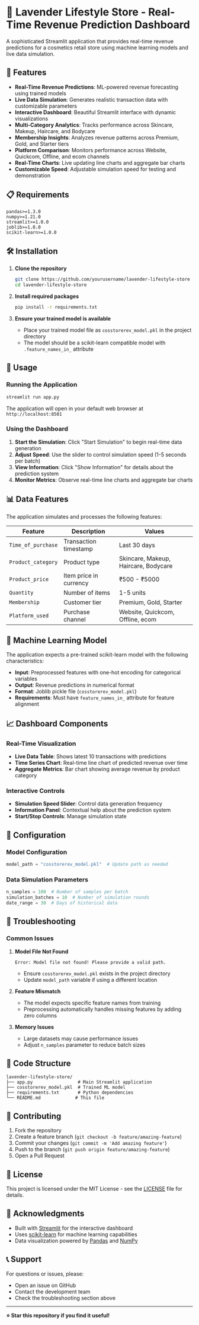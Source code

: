 # 🌸 Lavender Lifestyle Store - Real-Time Revenue Prediction Dashboard

A sophisticated Streamlit application that provides real-time revenue predictions for a cosmetics retail store using machine learning models and live data simulation.

## 🚀 Features

- **Real-Time Revenue Predictions**: ML-powered revenue forecasting using trained models
- **Live Data Simulation**: Generates realistic transaction data with customizable parameters
- **Interactive Dashboard**: Beautiful Streamlit interface with dynamic visualizations
- **Multi-Category Analytics**: Tracks performance across Skincare, Makeup, Haircare, and Bodycare
- **Membership Insights**: Analyzes revenue patterns across Premium, Gold, and Starter tiers
- **Platform Comparison**: Monitors performance across Website, Quickcom, Offline, and ecom channels
- **Real-Time Charts**: Live updating line charts and aggregate bar charts
- **Customizable Speed**: Adjustable simulation speed for testing and demonstration

## 📋 Requirements

```
pandas>=1.3.0
numpy>=1.21.0
streamlit>=1.0.0
joblib>=1.0.0
scikit-learn>=1.0.0
```

## 🛠️ Installation

1. **Clone the repository**
   ```bash
   git clone https://github.com/yourusername/lavender-lifestyle-store
   cd lavender-lifestyle-store
   ```

2. **Install required packages**
   ```bash
   pip install -r requirements.txt
   ```

3. **Ensure your trained model is available**
   - Place your trained model file as `cosstorerev_model.pkl` in the project directory
   - The model should be a scikit-learn compatible model with `.feature_names_in_` attribute

## 🎯 Usage

### Running the Application

```bash
streamlit run app.py
```

The application will open in your default web browser at `http://localhost:8501`

### Using the Dashboard

1. **Start the Simulation**: Click "Start Simulation" to begin real-time data generation
2. **Adjust Speed**: Use the slider to control simulation speed (1-5 seconds per batch)
3. **View Information**: Click "Show Information" for details about the prediction system
4. **Monitor Metrics**: Observe real-time line charts and aggregate bar charts

## 📊 Data Features

The application simulates and processes the following features:

| Feature | Description | Values |
|---------|-------------|---------|
| `Time_of_purchase` | Transaction timestamp | Last 30 days |
| `Product_category` | Product type | Skincare, Makeup, Haircare, Bodycare |
| `Product_price` | Item price in currency | ₹500 - ₹5000 |
| `Quantity` | Number of items | 1-5 units |
| `Membership` | Customer tier | Premium, Gold, Starter |
| `Platform_used` | Purchase channel | Website, Quickcom, Offline, ecom |

## 🤖 Machine Learning Model

The application expects a pre-trained scikit-learn model with the following characteristics:

- **Input**: Preprocessed features with one-hot encoding for categorical variables
- **Output**: Revenue predictions in numerical format
- **Format**: Joblib pickle file (`cosstorerev_model.pkl`)
- **Requirements**: Must have `feature_names_in_` attribute for feature alignment

## 📈 Dashboard Components

### Real-Time Visualization
- **Live Data Table**: Shows latest 10 transactions with predictions
- **Time Series Chart**: Real-time line chart of predicted revenue over time
- **Aggregate Metrics**: Bar chart showing average revenue by product category

### Interactive Controls
- **Simulation Speed Slider**: Control data generation frequency
- **Information Panel**: Contextual help about the prediction system
- **Start/Stop Controls**: Manage simulation state

## 🔧 Configuration

### Model Configuration
```python
model_path = "cosstorerev_model.pkl"  # Update path as needed
```

### Data Simulation Parameters
```python
n_samples = 100  # Number of samples per batch
simulation_batches = 10  # Number of simulation rounds
date_range = 30  # Days of historical data
```

## 🐛 Troubleshooting

### Common Issues

1. **Model File Not Found**
   ```
   Error: Model file not found! Please provide a valid path.
   ```
   - Ensure `cosstorerev_model.pkl` exists in the project directory
   - Update `model_path` variable if using a different location

2. **Feature Mismatch**
   - The model expects specific feature names from training
   - Preprocessing automatically handles missing features by adding zero columns

3. **Memory Issues**
   - Large datasets may cause performance issues
   - Adjust `n_samples` parameter to reduce batch sizes

## 📝 Code Structure

```
lavender-lifestyle-store/
├── app.py                 # Main Streamlit application
├── cosstorerev_model.pkl  # Trained ML model
├── requirements.txt       # Python dependencies
└── README.md             # This file
```

## 🤝 Contributing

1. Fork the repository
2. Create a feature branch (`git checkout -b feature/amazing-feature`)
3. Commit your changes (`git commit -m 'Add amazing feature'`)
4. Push to the branch (`git push origin feature/amazing-feature`)
5. Open a Pull Request

## 📄 License

This project is licensed under the MIT License - see the [LICENSE](LICENSE) file for details.

## 🙏 Acknowledgments

- Built with [Streamlit](https://streamlit.io/) for the interactive dashboard
- Uses [scikit-learn](https://scikit-learn.org/) for machine learning capabilities
- Data visualization powered by [Pandas](https://pandas.pydata.org/) and [NumPy](https://numpy.org/)

## 📞 Support

For questions or issues, please:
- Open an issue on GitHub
- Contact the development team
- Check the troubleshooting section above

---

**⭐ Star this repository if you find it useful!**